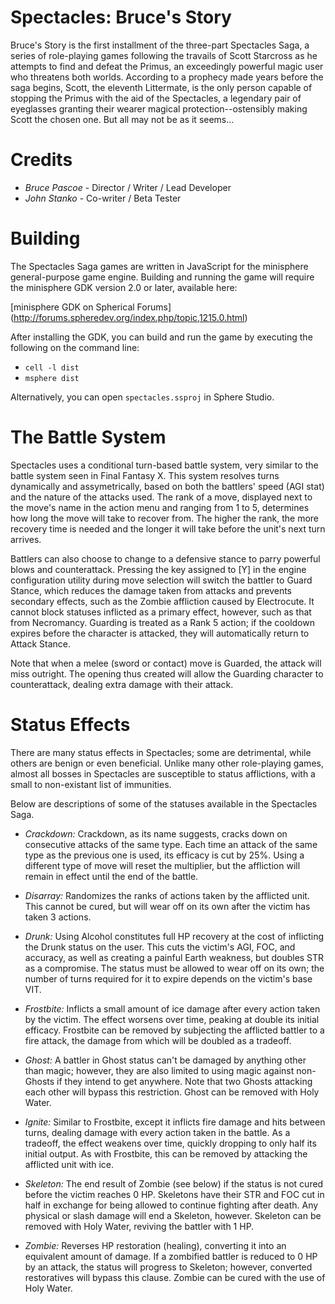 Spectacles: Bruce's Story
=========================

Bruce's Story is the first installment of the three-part Spectacles Saga, a
series of role-playing games following the travails of Scott Starcross as he
attempts to find and defeat the Primus, an exceedingly powerful magic user who
threatens both worlds. According to a prophecy made years before the saga
begins, Scott, the eleventh Littermate, is the only person capable of stopping
the Primus with the aid of the Spectacles, a legendary pair of eyeglasses
granting their wearer magical protection--ostensibly making Scott the chosen
one. But all may not be as it seems...


Credits
=======

- *Bruce Pascoe* - Director / Writer / Lead Developer
- *John Stanko* - Co-writer / Beta Tester


Building
========

The Spectacles Saga games are written in JavaScript for the minisphere
general-purpose game engine.  Building and running the game will require the
minisphere GDK version 2.0 or later, available here:

[minisphere GDK on Spherical Forums]
(http://forums.spheredev.org/index.php/topic,1215.0.html)

After installing the GDK, you can build and run the game by executing the
following on the command line:

- `cell -l dist`
- `msphere dist`

Alternatively, you can open `spectacles.ssproj` in Sphere Studio.


The Battle System
=================

Spectacles uses a conditional turn-based battle system, very similar to the
battle system seen in Final Fantasy X. This system resolves turns dynamically
and assymetrically, based on both the battlers' speed (AGI stat) and the nature
of the attacks used. The rank of a move, displayed next to the move's name in
the action menu and ranging from 1 to 5, determines how long the move will take
to recover from. The higher the rank, the more recovery time is needed and the
longer it will take before the unit's next turn arrives.

Battlers can also choose to change to a defensive stance to parry powerful blows
and counterattack. Pressing the key assigned to [Y] in the engine configuration
utility during move selection will switch the battler to Guard Stance, which
reduces the damage taken from attacks and prevents secondary effects, such as
the Zombie affliction caused by Electrocute. It cannot block statuses inflicted
as a primary effect, however, such as that from Necromancy. Guarding is treated
as a Rank 5 action; if the cooldown expires before the character is attacked,
they will automatically return to Attack Stance.

Note that when a melee (sword or contact) move is Guarded, the attack will miss
outright. The opening thus created will allow the Guarding character to
counterattack, dealing extra damage with their attack.


Status Effects
==============

There are many status effects in Spectacles; some are detrimental, while others
are benign or even beneficial. Unlike many other role-playing games, almost all
bosses in Spectacles are susceptible to status afflictions, with a small to
non-existant list of immunities.

Below are descriptions of some of the statuses available in the Spectacles Saga.

- *Crackdown:* Crackdown, as its name suggests, cracks down on consecutive
               attacks of the same type. Each time an attack of the same type as
               the previous one is used, its efficacy is cut by 25%. Using a
               different type of move will reset the multiplier, but the
               affliction will remain in effect until the end of the battle.

- *Disarray:*  Randomizes the ranks of actions taken by the afflicted unit. This
               cannot be cured, but will wear off on its own after the victim
               has taken 3 actions.

- *Drunk:*     Using Alcohol constitutes full HP recovery at the cost of
               inflicting the Drunk status on the user. This cuts the victim's
               AGI, FOC, and accuracy, as well as creating a painful Earth
               weakness, but doubles STR as a compromise. The status must be
               allowed to wear off on its own; the number of turns required for
               it to expire depends on the victim's base VIT.

- *Frostbite:* Inflicts a small amount of ice damage after every action taken by
               the victim. The effect worsens over time, peaking at double its
               initial efficacy. Frostbite can be removed by subjecting the
               afflicted battler to a fire attack, the damage from which will be
               doubled as a tradeoff.

- *Ghost:*     A battler in Ghost status can't be damaged by anything other than
               magic; however, they are also limited to using magic against
               non-Ghosts if they intend to get anywhere. Note that two Ghosts
               attacking each other will bypass this restriction. Ghost can be
               removed with Holy Water.

- *Ignite:*    Similar to Frostbite, except it inflicts fire damage and hits
               between turns, dealing damage with every action taken in the
               battle. As a tradeoff, the effect weakens over time, quickly
               dropping to only half its initial output. As with Frostbite, this
               can be removed by attacking the afflicted unit with ice.

- *Skeleton:*  The end result of Zombie (see below) if the status is not cured
               before the victim reaches 0 HP. Skeletons have their STR and FOC
               cut in half in exchange for being allowed to continue fighting
               after death. Any physical or slash damage will end a Skeleton,
               however. Skeleton can be removed with Holy Water, reviving the
               battler with 1 HP.

- *Zombie:*    Reverses HP restoration (healing), converting it into an
               equivalent amount of damage. If a zombified battler is reduced to
               0 HP by an attack, the status will progress to Skeleton; however,
               converted restoratives will bypass this clause. Zombie can be
               cured with the use of  Holy Water.
